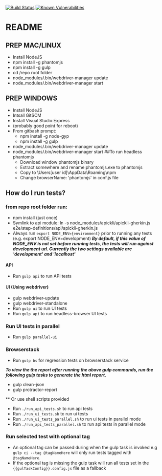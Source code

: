[![Build Status](https://travis-ci.org/jaffamonkey/cucumberjs-protractor-kickstart.svg?branch=master)](https://travis-ci.org/jaffamonkey/cucumberjs-protractor-kickstart) [![Known Vulnerabilities](https://snyk.io/test/github/jaffamonkey/cucumberjs-protractor-kickstart/badge.svg)](https://snyk.io/test/github/jaffamonkey/cucumberjs-protractor-kickstart)

# README

## PREP MAC/LINUX

* Install NodeJS
* npm install -g phantomjs
* npm install -g gulp
* cd /repo root folder
* node_modules/.bin/webdriver-manager update
* node_modules/.bin/webdriver-manager start

## PREP WINDOWS

* Install NodeJS
* Intsall GitSCM
* Install Visual Studio Express
* (probably good point for reboot)
* From gitbash prompt:
	* npm install -g node-gyp
	* npm install -g gulp
* node_modules/.bin/webdriver-manager update
* node_modules/.bin/webdriver-manager start
##To run headless phantomjs
    * Download window phantomjs binary
    * Extract somewhere and rename phantomjs.exe to phantomjs
    * Copy to \\Users\[user id]\AppData\Roaming\npm
    * Change browserName: 'phantomjs' in conf.js file

## How do I run tests?

### from repo root folder run:
* npm install (just once)
* Symlink to api module: ln -s node_modules/apickli/apickli-gherkin.js  e2e/step-definitions/api/apickli-gherkin.js
* Always run `export NODE_ENV={environment}` prior to running any tests (e.g. export NODE_ENV=development)
**_By default, if this value of NODE_ENV is not set before running tests, the tests will run against development url.
Currently the two settings available are 'development' and 'localhost'_**

#### API
* Run `gulp api` to run API tests

#### UI (Using webdriver)
* gulp webdriver-update
* gulp webdriver-standalone
* Run `gulp ui` to run UI tests
* Run `gulp api` to run headless-browser UI tests

### Run UI tests in parallel

* Run `gulp parallel-ui`

### Browserstack

* Run `gulp bs` for regression tests on browserstack service


**_To view the the report after running the above gulp commands, run the following gulp tasks to generate the html report._**

* gulp clean-json
* gulp protractor-report

** Or use shell scripts provided

* Run `./run_api_tests.sh` to run api tests
* Run `./run_ui_tests.sh` to run ui tests
* Run `./run_ui_tests_parallel.sh` to run ui tests in parallel mode
* Run `./run_api_tests_parallel.sh` to run api tests in parallel mode

### Run selected test with optional tag
* An optional tag can be passed during when the gulp task is invoked e.g `gulp ci --tag @tagNameHere` will only run
tests tagged with `@tagNameHere`.
* If the optional tag is missing the gulp task will run all tests set in the `{{gulTaskConfig}}.config.js` file as a fallback
